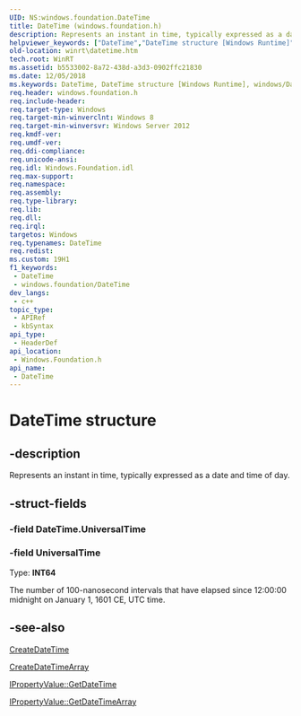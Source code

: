 ```yaml
---
UID: NS:windows.foundation.DateTime
title: DateTime (windows.foundation.h)
description: Represents an instant in time, typically expressed as a date and time of day.
helpviewer_keywords: ["DateTime","DateTime structure [Windows Runtime]","windows/DateTime","winrt.datetime"]
old-location: winrt\datetime.htm
tech.root: WinRT
ms.assetid: b5533002-8a72-438d-a3d3-0902ffc21830
ms.date: 12/05/2018
ms.keywords: DateTime, DateTime structure [Windows Runtime], windows/DateTime, winrt.datetime
req.header: windows.foundation.h
req.include-header: 
req.target-type: Windows
req.target-min-winverclnt: Windows 8
req.target-min-winversvr: Windows Server 2012
req.kmdf-ver: 
req.umdf-ver: 
req.ddi-compliance: 
req.unicode-ansi: 
req.idl: Windows.Foundation.idl
req.max-support: 
req.namespace: 
req.assembly: 
req.type-library: 
req.lib: 
req.dll: 
req.irql: 
targetos: Windows
req.typenames: DateTime
req.redist: 
ms.custom: 19H1
f1_keywords:
 - DateTime
 - windows.foundation/DateTime
dev_langs:
 - c++
topic_type:
 - APIRef
 - kbSyntax
api_type:
 - HeaderDef
api_location:
 - Windows.Foundation.h
api_name:
 - DateTime
---
```


# DateTime structure


## -description

Represents an instant in time, typically expressed as a date and time of day.

## -struct-fields

### -field DateTime.UniversalTime

### -field UniversalTime

Type: <b>INT64</b>

The number of 100-nanosecond intervals that have elapsed since 12:00:00 midnight on January 1, 1601 CE, UTC time.

## -see-also

<a href="/windows/desktop/api/windows.foundation/nf-windows-foundation-ipropertyvaluestatics-createdatetime">CreateDateTime</a>



<a href="/windows/desktop/api/windows.foundation/nf-windows-foundation-ipropertyvaluestatics-createdatetimearray">CreateDateTimeArray</a>



<a href="/windows/desktop/api/windows.foundation/nf-windows-foundation-ipropertyvalue-getdatetime">IPropertyValue::GetDateTime</a>



<a href="/windows/desktop/api/windows.foundation/nf-windows-foundation-ipropertyvalue-getdatetimearray">IPropertyValue::GetDateTimeArray</a>